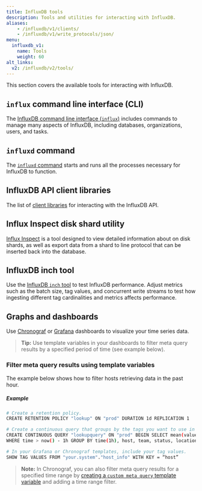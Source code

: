 ```yaml
---
title: InfluxDB tools
description: Tools and utilities for interacting with InfluxDB.
aliases:
    - /influxdb/v1/clients/
    - /influxdb/v1/write_protocols/json/
menu:
  influxdb_v1:
    name: Tools
    weight: 60
alt_links:
  v2: /influxdb/v2/tools/
---
```


This section covers the available tools for interacting with InfluxDB.

## `influx` command line interface (CLI)

The [InfluxDB command line interface (`influx`)](/influxdb/v1/tools/influx-cli/)
includes commands to manage many aspects of InfluxDB, including databases, organizations, users, and tasks.

## `influxd` command

The [`influxd` command](/influxdb/v1/tools/influxd) starts and runs all the processes necessary for InfluxDB to function.

## InfluxDB API client libraries

The list of [client libraries](/influxdb/v1/tools/api_client_libraries/) for interacting with the InfluxDB API.

## Influx Inspect disk shard utility

[Influx Inspect](/influxdb/v1/tools/influx_inspect/) is a tool designed to view detailed information about on disk shards, as well as export data from a shard to line protocol that can be inserted back into the database.

## InfluxDB inch tool

Use the [InfluxDB `inch` tool](/influxdb/v1/tools/inch/) to test InfluxDB performance. Adjust metrics such as the batch size, tag values, and concurrent write streams to test how ingesting different tag cardinalities and metrics affects performance.

## Graphs and dashboards

Use [Chronograf](/chronograf/v1/) or [Grafana](https://grafana.com/docs/grafana/latest/features/datasources/influxdb/) dashboards to visualize your time series data.

> **Tip:** Use template variables in your dashboards to filter meta query results by a specified period of time (see example below).

### Filter meta query results using template variables

The example below shows how to filter hosts retrieving data in the past hour.

##### Example

```sh
# Create a retention policy.
CREATE RETENTION POLICY "lookup" ON "prod" DURATION 1d REPLICATION 1

# Create a continuous query that groups by the tags you want to use in your template variables.
CREATE CONTINUOUS QUERY "lookupquery" ON "prod" BEGIN SELECT mean(value) as value INTO "your.system"."host_info" FROM "cpuload"
WHERE time > now() - 1h GROUP BY time(1h), host, team, status, location END;

# In your Grafana or Chronograf templates, include your tag values.
SHOW TAG VALUES FROM "your.system"."host_info" WITH KEY = “host”
```

> **Note:** In Chronograf, you can also filter meta query results for a specified time range by [creating a `custom meta query` template variable](/chronograf/v1/guides/dashboard-template-variables/#create-custom-template-variables) and adding a time range filter.
